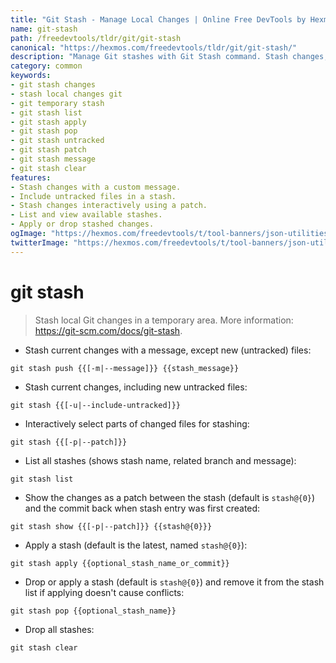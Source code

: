 ```yaml
---
title: "Git Stash - Manage Local Changes | Online Free DevTools by Hexmos"
name: git-stash
path: /freedevtools/tldr/git/git-stash
canonical: "https://hexmos.com/freedevtools/tldr/git/git-stash/"
description: "Manage Git stashes with Git Stash command. Stash changes, list stashes, and apply stashes. Free online tool, no registration required."
category: common
keywords:
- git stash changes
- stash local changes git
- git temporary stash
- git stash list
- git stash apply
- git stash pop
- git stash untracked
- git stash patch
- git stash message
- git stash clear
features:
- Stash changes with a custom message.
- Include untracked files in a stash.
- Stash changes interactively using a patch.
- List and view available stashes.
- Apply or drop stashed changes.
ogImage: "https://hexmos.com/freedevtools/t/tool-banners/json-utilities-banner.png"
twitterImage: "https://hexmos.com/freedevtools/t/tool-banners/json-utilities-banner.png"
---
```


# git stash

> Stash local Git changes in a temporary area.
> More information: <https://git-scm.com/docs/git-stash>.

- Stash current changes with a message, except new (untracked) files:

`git stash push {{[-m|--message]}} {{stash_message}}`

- Stash current changes, including new untracked files:

`git stash {{[-u|--include-untracked]}}`

- Interactively select parts of changed files for stashing:

`git stash {{[-p|--patch]}}`

- List all stashes (shows stash name, related branch and message):

`git stash list`

- Show the changes as a patch between the stash (default is `stash@{0}`) and the commit back when stash entry was first created:

`git stash show {{[-p|--patch]}} {{stash@{0}}}`

- Apply a stash (default is the latest, named `stash@{0}`):

`git stash apply {{optional_stash_name_or_commit}}`

- Drop or apply a stash (default is `stash@{0}`) and remove it from the stash list if applying doesn't cause conflicts:

`git stash pop {{optional_stash_name}}`

- Drop all stashes:

`git stash clear`
